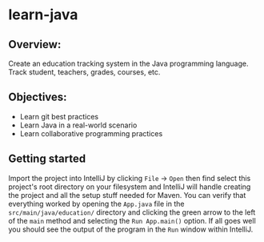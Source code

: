 # learn-java
## Overview:
  Create an education tracking system in the Java programming language. Track student, teachers, grades, courses, etc.

## Objectives:
  - Learn git best practices
  - Learn Java in a real-world scenario
  - Learn collaborative programming practices

## Getting started

Import the project into IntelliJ by clicking `File` -> `Open` then find select this project's root directory on your 
filesystem and IntelliJ will handle creating the project and all the setup stuff needed for Maven. You can  verify that
everything worked by opening the `App.java` file in the `src/main/java/education/` directory and clicking  the green 
arrow to the left of the `main` method and selecting the `Run App.main()` option. If all goes well you should see the 
output of the program in the `Run` window within IntelliJ.
